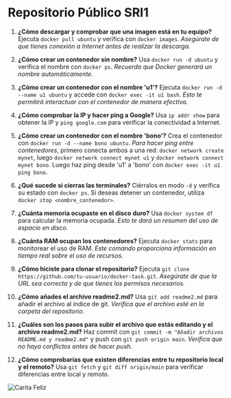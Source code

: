 # Repositorio Público SRI1

1. **¿Cómo descargar y comprobar que una imagen está en tu equipo?** Ejecuta `docker pull ubuntu` y verifica con `docker images`. *Asegúrate de que tienes conexión a Internet antes de realizar la descarga.*

2. **¿Cómo crear un contenedor sin nombre?** Usa `docker run -d ubuntu` y verifica el nombre con `docker ps`. *Recuerda que Docker generará un nombre automáticamente.*

3. **¿Cómo crear un contenedor con el nombre 'u1'?** Ejecuta `docker run -d --name u1 ubuntu` y accede con `docker exec -it u1 bash`. *Esto te permitirá interactuar con el contenedor de manera efectiva.*

4. **¿Cómo comprobar la IP y hacer ping a Google?** Usa `ip addr show` para obtener la IP y `ping google.com` para verificar la conectividad a Internet.

5. **¿Cómo crear un contenedor con el nombre 'bono'?** Crea el contenedor con `docker run -d --name bono ubuntu`. *Para hacer ping entre contenedores*, primero conecta ambos a una red: `docker network create mynet`, luego `docker network connect mynet u1` y `docker network connect mynet bono`. Luego haz ping desde 'u1' a 'bono' con `docker exec -it u1 ping bono`.

6. **¿Qué sucede si cierras las terminales?** Ciérralos en modo `-d` y verifica su estado con `docker ps`. Si deseas detener un contenedor, utiliza `docker stop <nombre_contenedor>`.

7. **¿Cuánta memoria ocupaste en el disco duro?** Usa `docker system df` para calcular la memoria ocupada. *Esto te dará un resumen del uso de espacio en disco.*

8. **¿Cuánta RAM ocupan los contenedores?** Ejecuta `docker stats` para monitorear el uso de RAM. *Este comando proporciona información en tiempo real sobre el uso de recursos.*

9. **¿Cómo hiciste para clonar el repositorio?** Ejecuta `git clone https://github.com/tu-usuario/docker-task.git`. *Asegúrate de que la URL sea correcta y de que tienes los permisos necesarios.*

10. **¿Cómo añades el archivo readme2.md?** Usa `git add readme2.md` para añadir el archivo al índice de git. *Verifica que el archivo esté en la carpeta del repositorio.*

11. **¿Cuáles son los pasos para subir el archivo que estás editando y el archivo readme2.md?** Haz commit con `git commit -m "Añadir archivos README.md y readme2.md"` y push con `git push origin main`. *Verifica que no haya conflictos antes de hacer push.*

12. **¿Cómo comprobarías que existen diferencias entre tu repositorio local y el remoto?** Usa `git fetch` y `git diff origin/main` para verificar diferencias entre local y remoto.

![Carita Feliz](https://emojipedia-us.s3.amazonaws.com/source/skype/289/slightly-smiling-face.png)


